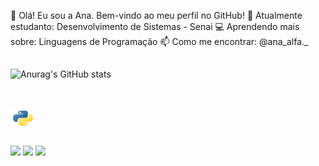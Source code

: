 👋 Olá! Eu sou a Ana. Bem-vindo ao meu perfil no GitHub! 
🤖 Atualmente estudanto: Desenvolvimento de Sistemas - Senai 
💻 Aprendendo mais sobre: Linguagens de Programação 
📫 Como me encontrar: @ana_alfa._


##

![Anurag's GitHub stats](https://github-readme-stats.vercel.app/api?username=AnaLuiza3250&show_icons=true&theme=shadow_purple)

##

<div style="display: inline_block"><br>
  <img align="center" alt="Ana-Python" height="30" width="40" src="https://raw.githubusercontent.com/devicons/devicon/master/icons/python/python-original.svg">
</div>

##

<div> 
  <a href="https://instagram.com/rafaballerini" target="_blank"><img src="https://img.shields.io/badge/-Instagram-%23E4405F?style=for-the-badge&logo=instagram&logoColor=white" target="_blank"></a>
  <a href = "mailto:ferreiraanaluiza346@gmail.com"><img src="https://img.shields.io/badge/-Gmail-%23333?style=for-the-badge&logo=gmail&logoColor=white" target="_blank"></a>
  <a href="https://www.linkedin.com/in/rafaella-ballerini-45875016a" target="_blank"><img src="https://img.shields.io/badge/-LinkedIn-%230077B5?style=for-the-badge&logo=linkedin&logoColor=white" target="_blank"></a> 
</div>

##

